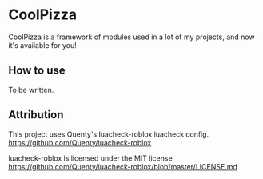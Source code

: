 # CoolPizza
CoolPizza is a framework of modules used in a lot of my projects, and now it's available for you!

## How to use
To be written.

## Attribution
This project uses Quenty's luacheck-roblox luacheck config. https://github.com/Quenty/luacheck-roblox

luacheck-roblox is licensed under the MIT license https://github.com/Quenty/luacheck-roblox/blob/master/LICENSE.md